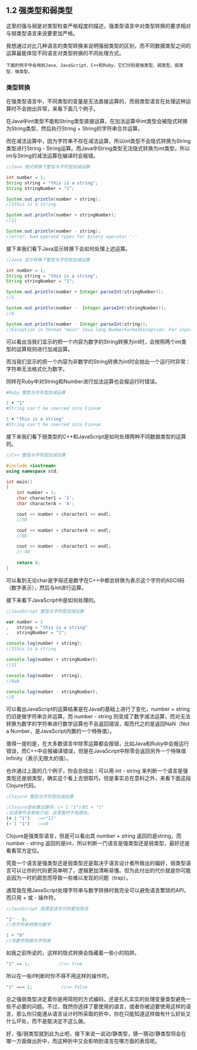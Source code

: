 ## 1.2 强类型和弱类型

这里的强与弱是对类型检查严格程度的描述，强类型语言中对类型转换的要求相对与弱类型语言来说要更加严格。



我想通过对比几种语言的类型转换来说明强弱类型的区别，而不同数据类型之间的运算最能体现不同语言对类型转换的不同处理方式。

	下面的例子中会用到Java、JavaScript、C++和Ruby，它们分别是强类型、弱类型、弱类型、强类型。


### 类型转换

在强类型语言中，不同类型的变量是无法直接运算的，而弱类型语言在处理这种运算时不会抛出异常，来看下面几个例子。
    
在Java中int类型不能和String类型直接运算，在加法运算中int类型会被隐式转换为String类型，然后执行String + String的字符串合并运算。

而在减法运算中，因为字符串不存在减法运算，所以int类型不会隐式转换为String类型进行String - String运算。而Java中String类型无法隐式转换为int类型，所以int与String的减法运算在编译时会报错。

```java
//Java 隐式转换下整型与字符型加减运算

int number = 1;
String string = "this is a string";
String stringNumber = "1";

System.out.println(number + string);
//1this is a string

System.out.println(number + stringNumber);
//11

System.out.println(number - string);
//error: bad operand types for binary operator '-'
```

接下来我们看下Java显示转换下会如何处理上述运算。

```java
//Java 显示转换下整型与字符型加减运算

int number = 1;
String string = "this is a string";
String stringNumber = "1";

System.out.println(number + Integer.parseInt(stringNumber));
//2

System.out.println(number -  Integer.parseInt(stringNumber));
//0

System.out.println(number - Integer.parseInt(string));
//Exception in thread "main" Java.lang.NumberFormatException: For input string: "this is a string"
```

可以看出当我们显示的把一个内容为数字的String转换为int时，会按照两个int类型的运算规则进行加减运算。

而当我们显示的把一个内容为非数字的String转换为int时会抛出一个运行时异常：字符串无法格式化为数字。


同样在Ruby中对String和Number进行加法运算也会报运行时错误。

```ruby
#Ruby 整型与字符型加减运算

1 + "1"
#String can't be coerced into Fixnum

1 + "this is a string"
#String can't be coerced into Fixnum
```

接下来我们看下弱类型的C++和JavaScript是如何处理两种不同数据类型的运算的。

```c++
//C++ 整型与字符型加减运算

#include <iostream>
using namespace std;

int main()
{
	int number = 1;
	char character1 = '1';
	char characterA = 'A';

	cout << number + character1 << endl;    
	//50

	cout << number + characterA << endl;    
	//66

	cout << number - character1 << endl;    
	//-48
	
	return 0;
}
```
可以看到无论char是字母还是数字在C++中都会转换为表示这个字符的ASCII码（数字表示），然后与int进行运算。

接下来看下JavaScript中是如何处理的。

```javascript
//JavaScript 整型与字符型加减运算

var number = 1
,   string = "this is a string"
,   stringNumber = "1";

console.log(number + string);       
//1this is a string

console.log(number + stringNumber); 
//11 

console.log(number - string);       
//NaN

console.log(number - stringNumber); 
//0

```
可以看出JavaScript的运算结果是在Java的基础上进行了变化，number + string 仍旧是做字符串合并运算，而 number - string 则变成了数字减法运算，而对无法转换为数字的字符串进行数学运算也不会返回错误，取而代之的是返回NaN（Not a Number，是JavaScript内置的一个特殊值）。

值得一提的是，在大多数语言中除零运算都会报错，比如Java和Ruby中会报运行错误，而C++中会报编译错误，但是在JavaScript中除零会返回另外一个特殊值 Infinity（表示无限大的值）。

也许通过上面的几个例子，你会总结出：可以用 int - string 来判断一个语言是强类型还是弱类型，确实这个看上去很取巧，但是事实总在意料之外，来看下面这段Clojure代码。
    
```clojure
;Clojure 整型与字符型加减运算

;Clojure是前置运算符，(+ 1 "1")即1 + "1"
;后续章节会单独介绍，这里暂时不用理会。
(+ 1 "1")   ;=>"11"
(- 1 "1")   ;=>0
```
Clojure是强类型语言，但是可以看出其 number + string 返回的是string，而 number - string 返回的是int，所以判断一门语言是强类型还是弱类型，最好还是看看官方定位。


究竟一个语言是强类型还是弱类型还是取决于语言设计者所做出的偏好，弱类型语言可以让你的代码更简单明了，逻辑更加清晰易懂。但为此付出的代价就是你可能会因为一时的疏忽而导致一些难以发现的问题（trap）。

通常我在用JavaScript处理字符串与数字转换时我完全可以避免语言繁琐的API，而只用 + 或 - 操作符。

```javascript
//JavaScript 弱类型语言代码更加简洁

"1" - 0;
//将字符串转换为数字

1 + "0"
//将数字转换为字符串
```

如我之前所说的，这样的隐式转换会隐藏着一些小的陷阱。

```javascript
"1" == 1;           //=> true
```
所以在一些if判断时你不得不用这样的操作符。
```javascript
"1" === 1;           //=> false
```

总之强弱类型决定着你是用简短的方式编码，还是扎扎实实的处理变量类型避免一些不必要的问题。不过，既然你选择了要使用的语言，或者你被迫要使用这样的语言，那么你只能遵从语言设计时所采取的折中，你在只能知道这样做有什么好处又什么坏处，而不是能决定不这么做。

好，强/弱类型就到此为止吧，接下来说一说动/静类型，猜一猜动/静类型将会在哪一方面做出折中，而这种折中又会影响到语言在哪方面的表现呢。
